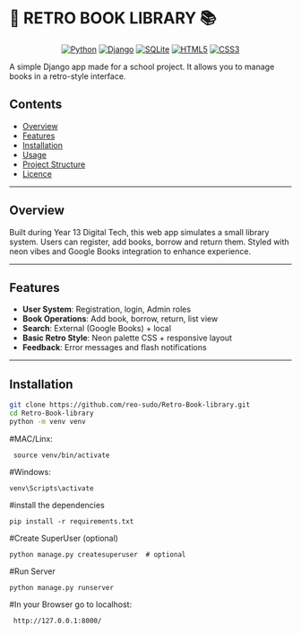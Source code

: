 # 🌌 RETRO BOOK LIBRARY 📚

<div align="center">


[![Python](https://img.shields.io/badge/Python-3.8+-FF6B6B?style=for-the-badge&logo=python&logoColor=white)]()
[![Django](https://img.shields.io/badge/Django-4.0+-4ECDC4?style=for-the-badge&logo=django&logoColor=white)]()
[![SQLite](https://img.shields.io/badge/SQLite-Database-45B7D1?style=for-the-badge&logo=sqlite&logoColor=white)]()
[![HTML5](https://img.shields.io/badge/HTML5-E34F26?style=for-the-badge&logo=html5&logoColor=white)]()
[![CSS3](https://img.shields.io/badge/CSS3-1572B6?style=for-the-badge&logo=css3&logoColor=white)]()
</div>

A simple Django app made for a school project. It allows you to manage books in a retro-style interface.


## Contents

- [Overview](#overview)  
- [Features](#features)  
- [Installation](#installation)  
- [Usage](#usage)  
- [Project Structure](#project-structure)  
- [Licence](#licence)

---

## Overview

Built during Year 13 Digital Tech, this web app simulates a small library system. Users can register, add books, borrow and return them. Styled with neon vibes and Google Books integration to enhance experience.

---

## Features

- **User System**: Registration, login, Admin roles  
- **Book Operations**: Add book, borrow, return, list view  
- **Search**: External (Google Books) + local  
- **Basic Retro Style**: Neon palette CSS + responsive layout  
- **Feedback**: Error messages and flash notifications

---

## Installation

```bash
git clone https://github.com/reo-sudo/Retro-Book-library.git
cd Retro-Book-library
python -m venv venv
```
#MAC/Linx:
```Mac/Linx:
 source venv/bin/activate
```
#Windows:
``` Windows:
venv\Scripts\activate
```
#install the dependencies
``` Install the requirements.txt
pip install -r requirements.txt
```
#Create SuperUser (optional)
```
python manage.py createsuperuser  # optional
```
#Run Server
```
python manage.py runserver
```
#In your Browser go to localhost:
```
 http://127.0.0.1:8000/
```

